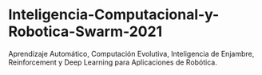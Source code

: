 # Inteligencia-Computacional-y-Robotica-Swarm-2021
Aprendizaje Automático, Computación Evolutiva, Inteligencia de Enjambre, Reinforcement y Deep Learning para Aplicaciones de Robótica.
